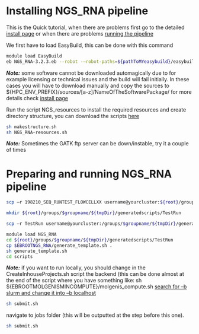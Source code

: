 #  Installing NGS_RNA pipeline

This is the Quick tutorial, when there are problems first go to the detailed [install page](rna-install) or when there are problems [running the pipeline](rna-run)

We first have to load EasyBuild, this can be done with this command
```bash
module load EasyBuild
eb NGS_RNA-3.2.3.eb --robot -–robot-paths=${pathToMYeasybuild}/easybuild-easyconfigs/easybuild/easyconfigs/:
```
**_Note:_** some software cannot be downloaded automagically due to for example licensing or technical issues and the build will fail initially.
In these cases you will have to download manually and copy the sources to
${HPC_ENV_PREFIX}/sources/[a-z]/NameOfTheSoftwarePackage/ for more details check [install page](ngs-install)

Run the script NGS_resources to install the required resources and create directory structure, you can download the scripts [here](attachments/scripts.tar.gz)
```bash
sh makestructure.sh
sh NGS_RNA-resources.sh
```
**_Note:_** Sometimes the GATK ftp server can be down/instable, try it a couple of times


#  Preparing and running NGS_RNA pipeline

```bash
scp –r 198210_SEQ_RUNTEST_FLOWCELLXX username@yourcluster:${root}/groups/$groupname/${tmpDir}/rawdata/ngs/

mkdir ${root}/groups/$groupname/${tmpDir}/generatedscripts/TestRun

scp –r TestRun username@yourcluster:/groups/$groupname/${tmpDir}/generatedscripts/

module load NGS_RNA
cd ${root}/groups/$groupname/${tmpDir}/generatedscripts/TestRun
cp $EBROOTNGS_RNA/generate_template.sh .
sh generate_template.sh
cd scripts
```
**_Note:_** if you want to run locally, you should change in the CreateInhouseProjects.sh script the backend (this can be done almost at the end of the script where you have something like:
sh ${EBROOTMOLGENISMINCOMPUTE}/molgenis_compute.sh
<u>search for –b slurm and change it into –b localhost</u>
```bash
sh submit.sh
```

navigate to jobs folder (this will be outputted at the step before this one).
```bash
sh submit.sh
```
